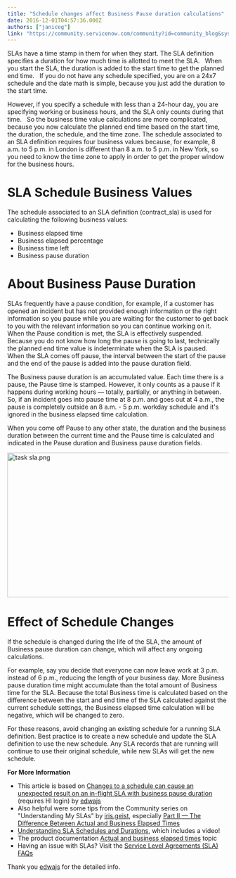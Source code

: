 ```yaml
---
title: "Schedule changes affect Business Pause duration calculations"
date: 2016-12-01T04:57:36.000Z
authors: ["janiceg"]
link: "https://community.servicenow.com/community?id=community_blog&sys_id=385d2629dbd0dbc01dcaf3231f96197d"
---
```

<p>SLAs have a time stamp in them for when they start. The SLA definition specifies a duration for how much time is allotted to meet the SLA.   When you start the SLA, the duration is added to the start time to get the planned end time.   If you do not have any schedule specified, you are on a 24x7 schedule and the date math is simple, because you just add the duration to the start time.</p><p></p><p>However, if you specify a schedule with less than a 24-hour day, you are specifying working or business hours, and the SLA only counts during that time.   So the business time value calculations are more complicated, because you now calculate the planned end time based on the start time, the duration, the schedule, and the time zone. The schedule associated to an SLA definition requires four business values because, for example, 8 a.m. to 5 p.m. in London is different than 8 a.m. to 5 p.m. in New York, so you need to know the time zone to apply in order to get the proper window for the business hours.</p><p></p><h1>SLA Schedule Business Values</h1><p>The schedule associated to an SLA definition (contract_sla) is used for calculating the following business values:</p><ul><li>Business elapsed time</li><li>Business elapsed percentage</li><li>Business time left</li><li>Business pause duration</li></ul><p></p><h1>About Business Pause Duration</h1><p>SLAs frequently have a pause condition, for example, if a customer has opened an incident but has not provided enough information or the right information so you pause while you are waiting for the customer to get back to you with the relevant information so you can continue working on it. When the Pause condition is met, the SLA is effectively suspended.   Because you do not know how long the pause is going to last, technically the planned end time value is indeterminate when the SLA is paused.   When the SLA comes off pause, the interval between the start of the pause and the end of the pause is added into the pause duration field.</p><p></p><p></p><p>The Business pause duration is an accumulated value. Each time there is a pause, the Pause time is stamped. However, it only counts as a pause if it happens during working hours — totally, partially, or anything in between. So, if an incident goes into pause time at 8 p.m. and goes out at 4 a.m., the pause is completely outside an 8 a.m. - 5 p.m. workday schedule and it's ignored in the business elapsed time calculation.</p><p></p><p>When you come off Pause to any other state, the duration and the business duration between the current time and the Pause time is calculated and indicated in the Pause duration and Business pause duration fields.</p><p><img   alt="task sla.png" class="image-1 jive-image" src="66967c86db989304b322f4621f9619c7.iix" style="width: 620px; height: 329px; display: block; margin-left: auto; margin-right: auto;"/></p><p></p><h1>Effect of Schedule Changes</h1><p>If the schedule is changed during the life of the SLA, the amount of Business pause duration can change, which will affect any ongoing calculations.</p><p></p><p>For example, say you decide that everyone can now leave work at 3 p.m. instead of 6 p.m., reducing the length of your business day. More Business pause duration time might accumulate than the total amount of Business time for the SLA. Because the total Business time is calculated based on the difference between the start and end time of the SLA calculated against the current schedule settings, the Business elapsed time calculation will be negative, which will be changed to zero.</p><p></p><p>For these reasons, avoid changing an existing schedule for a running SLA definition. Best practice is to create a new schedule and update the SLA definition to use the new schedule. Any SLA records that are running will continue to use their original schedule, while new SLAs will get the new schedule.</p><p></p><p><strong>For More Information</strong></p><ul><li>This article is based on <a title="i.service-now.com/kb_view.do?sysparm_article=KB0598313" href="https://hi.service-now.com/kb_view.do?sysparm_article=KB0598313" target="_blank">Changes to a schedule can cause an unexpected result on an in-flight SLA with business pause duration</a> (requires HI login) by <a title="edwajs" __default_attr="11673" __jive_macro_name="user" class="jive_macro jive_macro_user" data-orig-content="edwajs" data-renderedposition="1285.78125_974.875_63_16" href="/community?id=community_user_profile&user=2a9fc62ddb181fc09c9ffb651f9619c0">edwajs</a></li><li>Also helpful were some tips from the Community series on "Understanding My SLAs" by <a title="iris.geist" __default_attr="6746" __jive_macro_name="user" class="jive_macro jive_macro_user" data-orig-content="iris.geist" data-renderedposition="1309.578125_593.46875_71_16" href="/community?id=community_user_profile&user=0f3092e5db581fc09c9ffb651f96191c">iris.geist</a>, especially <a title="" _jive_internal="true" href="/community?id=community_blog&sys_id=e33e62addbd0dbc01dcaf3231f9619a2" target="_blank">Part II — The Difference Between Actual and Business Elapsed Times</a></li><li><a title="i.service-now.com/kb_view.do?sysparm_article=KB0547302" href="https://hi.service-now.com/kb_view.do?sysparm_article=KB0547302" target="_blank">Understanding SLA Schedules and Durations</a>, which includes a video!</li><li>The product documentation <a title="ocs.servicenow.com/bundle/helsinki-it-service-management/page/product/service-level-management/reference/r_ElapsedTimeCounting.html" href="https://docs.servicenow.com/bundle/helsinki-it-service-management/page/product/service-level-management/reference/r_ElapsedTimeCounting.html">Actual and business elapsed times</a> topic</li><li>Having an issue with SLAs? Visit the <a title="Service Level Agreements (SLA) FAQs" __default_attr="5853" __jive_macro_name="document" class="jive_macro jive_macro_document" data-orig-content="Service Level Agreements (SLA) FAQs" data-renderedposition="1380.96875_268.765625_256_16" href="/community?id=community_article&sys_id=d00de6a5dbd0dbc01dcaf3231f9619fe">Service Level Agreements (SLA) FAQs</a></li></ul><p></p><p>Thank you <a title="edwajs" __default_attr="11673" __jive_macro_name="user" class="jive-link-profile-small jive_macro jive_macro_user" data-id="11673" data-objecttype="3" data-orig-content="edwajs" data-renderedposition="1425.765625_76.984375_63_16" data-type="person" href="/community?id=community_user_profile&user=2a9fc62ddb181fc09c9ffb651f9619c0">edwajs</a> for the detailed info.</p>